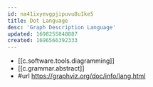 ```yaml
---
id: na41ixyevgpjipuvu8u1ke5
title: Dot Language
desc: 'Graph Description Language'
updated: 1698255848887
created: 1696566392333
---
```


- [[c.software.tools.diagramming]]
- [[c.grammar.abstract]]
- #url https://graphviz.org/doc/info/lang.html